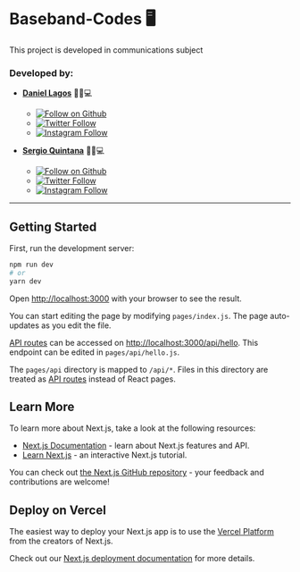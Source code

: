 # Baseband-Codes 🖥

This project is developed in communications subject

### Developed by:

- **[Daniel Lagos](https://github.com/Daniel-Lagos01)** 🧑🏻💻
    - [![Follow on Github](https://img.shields.io/github/followers/daniel-lagos01.svg?style=social&label=Follow)](https://github.com/Daniel-Lagos01)
    - [![Twitter Follow](https://img.shields.io/twitter/follow/Daniel_Lagos01.svg?style=social)](https://twitter.com/Daniel_Lagos01)
    - [![Instagram Follow](https://img.shields.io/static/v1?label=Follow&message=Instagram&color=blue&logo=instagram)](https://www.instagram.com/daniel_lagos01/)

- **[Sergio Quintana](https://github.com/Sergio1599)** 🧑🏻💻
    - [![Follow on Github](https://img.shields.io/github/followers/Sergio1599.svg?style=social&label=Follow)](https://github.com/Sergio1599)
    - [![Twitter Follow](https://img.shields.io/twitter/follow/NinoArge.svg?style=social)](https://twitter.com/NinoArge)
    - [![Instagram Follow](https://img.shields.io/static/v1?label=Follow&message=Instagram&color=blue&logo=instagram)](https://twitter.com/AlejoQ_15)

---

## Getting Started

First, run the development server:

```bash
npm run dev
# or
yarn dev
```

Open [http://localhost:3000](http://localhost:3000) with your browser to see the result.

You can start editing the page by modifying `pages/index.js`. The page auto-updates as you edit the file.

[API routes](https://nextjs.org/docs/api-routes/introduction) can be accessed on [http://localhost:3000/api/hello](http://localhost:3000/api/hello). This endpoint can be edited in `pages/api/hello.js`.

The `pages/api` directory is mapped to `/api/*`. Files in this directory are treated as [API routes](https://nextjs.org/docs/api-routes/introduction) instead of React pages.

## Learn More

To learn more about Next.js, take a look at the following resources:

- [Next.js Documentation](https://nextjs.org/docs) - learn about Next.js features and API.
- [Learn Next.js](https://nextjs.org/learn) - an interactive Next.js tutorial.

You can check out [the Next.js GitHub repository](https://github.com/vercel/next.js/) - your feedback and contributions are welcome!

## Deploy on Vercel

The easiest way to deploy your Next.js app is to use the [Vercel Platform](https://vercel.com/new?utm_medium=default-template&filter=next.js&utm_source=create-next-app&utm_campaign=create-next-app-readme) from the creators of Next.js.

Check out our [Next.js deployment documentation](https://nextjs.org/docs/deployment) for more details.
